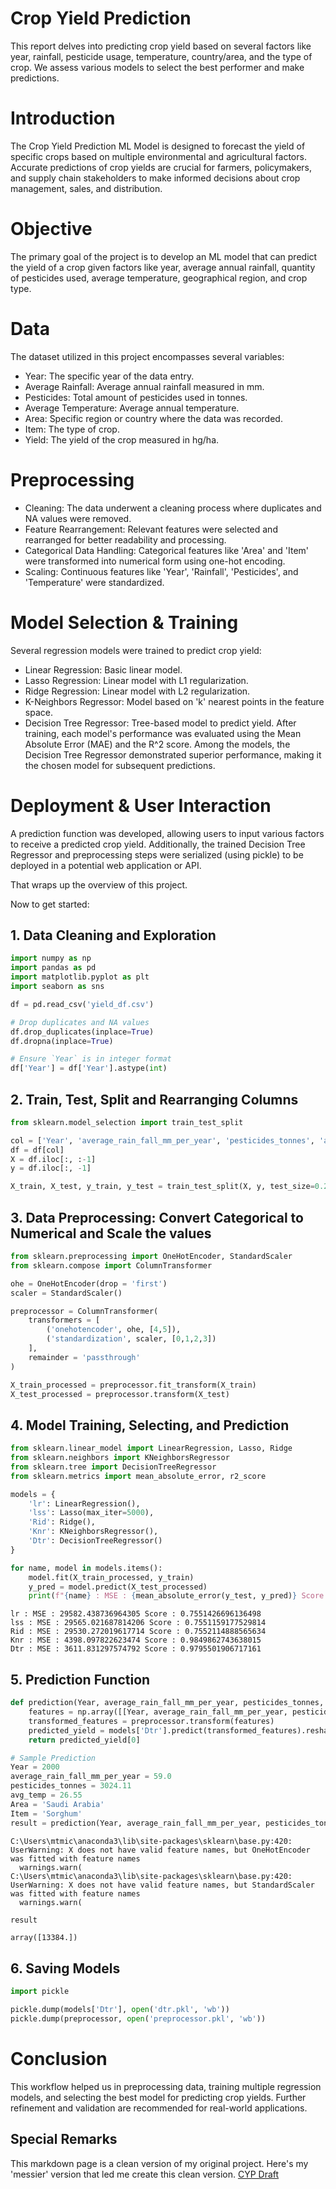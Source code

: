 # Crop Yield Prediction
This report delves into predicting crop yield based on several factors like year, rainfall, pesticide usage, temperature, country/area, and the type of crop. We assess various models to select the best performer and make predictions.

# Introduction
The Crop Yield Prediction ML Model is designed to forecast the yield of specific crops based on multiple environmental and agricultural factors. Accurate predictions of crop yields are crucial for farmers, policymakers, and supply chain stakeholders to make informed decisions about crop management, sales, and distribution.

# Objective
The primary goal of the project is to develop an ML model that can predict the yield of a crop given factors like year, average annual rainfall, quantity of pesticides used, average temperature, geographical region, and crop type.

# Data
The dataset utilized in this project encompasses several variables:

- Year: The specific year of the data entry.
- Average Rainfall: Average annual rainfall measured in mm.
- Pesticides: Total amount of pesticides used in tonnes.
- Average Temperature: Average annual temperature.
- Area: Specific region or country where the data was recorded.
- Item: The type of crop.
- Yield: The yield of the crop measured in hg/ha.

# Preprocessing
- Cleaning: The data underwent a cleaning process where duplicates and NA values were removed.
- Feature Rearrangement: Relevant features were selected and rearranged for better readability and processing.
- Categorical Data Handling: Categorical features like 'Area' and 'Item' were transformed into numerical form using one-hot encoding.
- Scaling: Continuous features like 'Year', 'Rainfall', 'Pesticides', and 'Temperature' were standardized.

# Model Selection & Training
Several regression models were trained to predict crop yield:

- Linear Regression: Basic linear model.
- Lasso Regression: Linear model with L1 regularization.
- Ridge Regression: Linear model with L2 regularization.
- K-Neighbors Regressor: Model based on 'k' nearest points in the feature space.
- Decision Tree Regressor: Tree-based model to predict yield.
After training, each model's performance was evaluated using the Mean Absolute Error (MAE) and the R^2 score. Among the models, the Decision Tree Regressor demonstrated superior performance, making it the chosen model for subsequent predictions.

# Deployment & User Interaction
A prediction function was developed, allowing users to input various factors to receive a predicted crop yield. Additionally, the trained Decision Tree Regressor and preprocessing steps were serialized (using pickle) to be deployed in a potential web application or API.

That wraps up the overview of this project. 

Now to get started: 

## 1. Data Cleaning and Exploration



```python
import numpy as np
import pandas as pd
import matplotlib.pyplot as plt
import seaborn as sns
```


```python
df = pd.read_csv('yield_df.csv')

# Drop duplicates and NA values
df.drop_duplicates(inplace=True)
df.dropna(inplace=True)

# Ensure `Year` is in integer format
df['Year'] = df['Year'].astype(int)
```

## 2. Train, Test, Split and Rearranging Columns



```python
from sklearn.model_selection import train_test_split

col = ['Year', 'average_rain_fall_mm_per_year', 'pesticides_tonnes', 'avg_temp', 'Area', 'Item', 'hg/ha_yield']
df = df[col]
X = df.iloc[:, :-1]
y = df.iloc[:, -1]

X_train, X_test, y_train, y_test = train_test_split(X, y, test_size=0.2, random_state=42)

```

## 3. Data Preprocessing: Convert Categorical to Numerical and Scale the values



```python
from sklearn.preprocessing import OneHotEncoder, StandardScaler
from sklearn.compose import ColumnTransformer

ohe = OneHotEncoder(drop = 'first')
scaler = StandardScaler()

preprocessor = ColumnTransformer(
    transformers = [
        ('onehotencoder', ohe, [4,5]),
        ('standardization', scaler, [0,1,2,3])
    ],
    remainder = 'passthrough'
)

X_train_processed = preprocessor.fit_transform(X_train)
X_test_processed = preprocessor.transform(X_test)

```

## 4. Model Training, Selecting, and Prediction



```python
from sklearn.linear_model import LinearRegression, Lasso, Ridge
from sklearn.neighbors import KNeighborsRegressor
from sklearn.tree import DecisionTreeRegressor
from sklearn.metrics import mean_absolute_error, r2_score

models = {
    'lr': LinearRegression(),
    'lss': Lasso(max_iter=5000),
    'Rid': Ridge(),
    'Knr': KNeighborsRegressor(),
    'Dtr': DecisionTreeRegressor()
}

for name, model in models.items():
    model.fit(X_train_processed, y_train)
    y_pred = model.predict(X_test_processed)
    print(f"{name} : MSE : {mean_absolute_error(y_test, y_pred)} Score : {r2_score(y_test, y_pred)}")

```

    lr : MSE : 29582.438736964305 Score : 0.7551426696136498
    lss : MSE : 29565.021687814206 Score : 0.7551159177529814
    Rid : MSE : 29530.272019617714 Score : 0.7552114888565634
    Knr : MSE : 4398.097822623474 Score : 0.9849862743638015
    Dtr : MSE : 3611.831297574792 Score : 0.9795501906717161
    

## 5. Prediction Function



```python
def prediction(Year, average_rain_fall_mm_per_year, pesticides_tonnes, avg_temp, Area, Item):
    features = np.array([[Year, average_rain_fall_mm_per_year, pesticides_tonnes, avg_temp, Area, Item]], dtype=object)
    transformed_features = preprocessor.transform(features)
    predicted_yield = models['Dtr'].predict(transformed_features).reshape(1, -1)
    return predicted_yield[0]

# Sample Prediction
Year = 2000
average_rain_fall_mm_per_year = 59.0
pesticides_tonnes = 3024.11
avg_temp = 26.55
Area = 'Saudi Arabia'
Item = 'Sorghum'
result = prediction(Year, average_rain_fall_mm_per_year, pesticides_tonnes, avg_temp, Area, Item)
```

    C:\Users\mtmic\anaconda3\lib\site-packages\sklearn\base.py:420: UserWarning: X does not have valid feature names, but OneHotEncoder was fitted with feature names
      warnings.warn(
    C:\Users\mtmic\anaconda3\lib\site-packages\sklearn\base.py:420: UserWarning: X does not have valid feature names, but StandardScaler was fitted with feature names
      warnings.warn(
    


```python
result
```




    array([13384.])



## 6. Saving Models



```python
import pickle

pickle.dump(models['Dtr'], open('dtr.pkl', 'wb'))
pickle.dump(preprocessor, open('preprocessor.pkl', 'wb'))

```

# Conclusion
This workflow helped us in preprocessing data, training multiple regression models, and selecting the best model for predicting crop yields. Further refinement and validation are recommended for real-world applications.

## Special Remarks
This markdown page is a clean version of my original project. Here's my 'messier' version that led me create this clean version. 
[CYP Draft](https://github.com/mtkyu/mtkyu.github.io/blob/e7b26e98c99af3be724868c7d9590469549cc6c5/CYP%20DRAFT/CYP%20DRAFT.md)
```python

```
